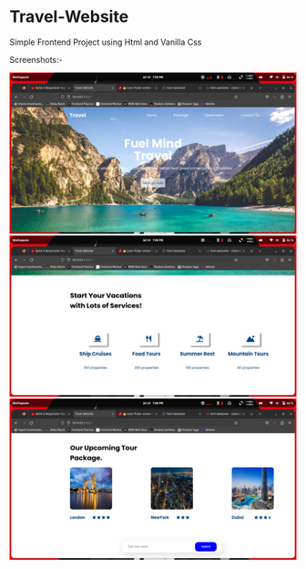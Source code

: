 # Travel-Website

Simple Frontend Project using Html and Vanilla Css

Screenshots:-

<img src="Screenshots/sc1.png">
<img src="Screenshots/sc2.png">
<img src="Screenshots/sc3.png">
